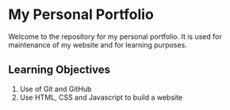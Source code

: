 # My Personal Portfolio
Welcome to the repository for my personal portfolio. It is used for maintenance of my website and for learning purposes. 

## Learning Objectives
1. Use of Git and GitHub
2. Use HTML, CSS and Javascript to build a website

